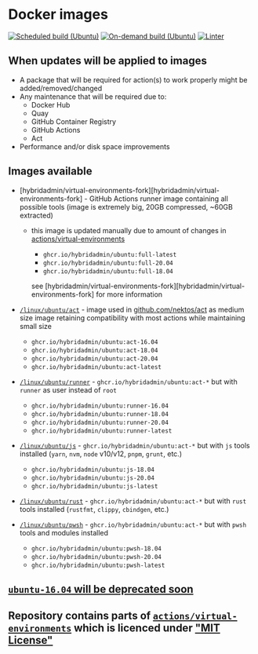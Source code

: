 # Docker images

[![Scheduled build (Ubuntu)](https://github.com/hybridadmin/docker_images/actions/workflows/build-ubuntu.yml/badge.svg?event=schedule)](https://github.com/hybridadmin/docker_images/actions/workflows/build-ubuntu.yml)
[![On-demand build (Ubuntu)](https://github.com/hybridadmin/docker_images/actions/workflows/build-ubuntu.yml/badge.svg?event=workflow_dispatch)](https://github.com/hybridadmin/docker_images/actions/workflows/build-ubuntu.yml)
[![Linter](https://github.com/hybridadmin/docker_images/actions/workflows/lint.yml/badge.svg)](https://github.com/hybridadmin/docker_images/actions/workflows/lint.yml)

## When updates will be applied to images

- A package that will be required for action(s) to work properly might be added/removed/changed
- Any maintenance that will be required due to:
  - Docker Hub
  - Quay
  - GitHub Container Registry
  - GitHub Actions
  - Act
- Performance and/or disk space improvements

## Images available

- [hybridadmin/virtual-environments-fork][hybridadmin/virtual-environments-fork] - GitHub Actions runner image containing all possible tools (image is extremely big, 20GB compressed, ~60GB extracted)
  - this image is updated manually due to amount of changes in [actions/virtual-environments][actions/virtual-environments]
    - `ghcr.io/hybridadmin/ubuntu:full-latest`
    - `ghcr.io/hybridadmin/ubuntu:full-20.04`
    - `ghcr.io/hybridadmin/ubuntu:full-18.04`

    see [hybridadmin/virtual-environments-fork][hybridadmin/virtual-environments-fork] for more information

- [`/linux/ubuntu/act`](./linux/ubuntu/scripts/act.sh) - image used in [github.com/nektos/act][nektos/act] as medium size image retaining compatibility with most actions while maintaining small size
  - `ghcr.io/hybridadmin/ubuntu:act-16.04`
  - `ghcr.io/hybridadmin/ubuntu:act-18.04`
  - `ghcr.io/hybridadmin/ubuntu:act-20.04`
  - `ghcr.io/hybridadmin/ubuntu:act-latest`
- [`/linux/ubuntu/runner`](./linux/ubuntu/scripts/runner.sh) - `ghcr.io/hybridadmin/ubuntu:act-*` but with `runner` as user instead of `root`
  - `ghcr.io/hybridadmin/ubuntu:runner-16.04`
  - `ghcr.io/hybridadmin/ubuntu:runner-18.04`
  - `ghcr.io/hybridadmin/ubuntu:runner-20.04`
  - `ghcr.io/hybridadmin/ubuntu:runner-latest`
- [`/linux/ubuntu/js`](./linux/ubuntu/scripts/js.sh) - `ghcr.io/hybridadmin/ubuntu:act-*` but with `js` tools installed (`yarn`, `nvm`, `node` v10/v12, `pnpm`, `grunt`, etc.)
  - `ghcr.io/hybridadmin/ubuntu:js-18.04`
  - `ghcr.io/hybridadmin/ubuntu:js-20.04`
  - `ghcr.io/hybridadmin/ubuntu:js-latest`
- [`/linux/ubuntu/rust`](./linux/ubuntu/scripts/rust.sh) - `ghcr.io/hybridadmin/ubuntu:act-*` but with `rust` tools installed (`rustfmt`, `clippy`, `cbindgen`, etc.)
- [`/linux/ubuntu/pwsh`](./linux/ubuntu/scripts/pwsh.sh) - `ghcr.io/hybridadmin/ubuntu:act-*` but with `pwsh` tools and modules installed
  - `ghcr.io/hybridadmin/ubuntu:pwsh-18.04`
  - `ghcr.io/hybridadmin/ubuntu:pwsh-20.04`
  - `ghcr.io/hybridadmin/ubuntu:pwsh-latest`

## [`ubuntu-16.04` will be deprecated soon](https://github.com/actions/virtual-environments/issues/3287)

## Repository contains parts of [`actions/virtual-environments`][actions/virtual-environments] which is licenced under ["MIT License"](https://github.com/actions/virtual-environments/blob/main/LICENSE)

[nektos/act]: https://github.com/nektos/act
[actions/virtual-environments]: https://github.com/actions/virtual-environments
[catthehacker/virtual-environments-fork]: https://github.com/catthehacker/virtual-environments-fork/tree/master/images/linux
